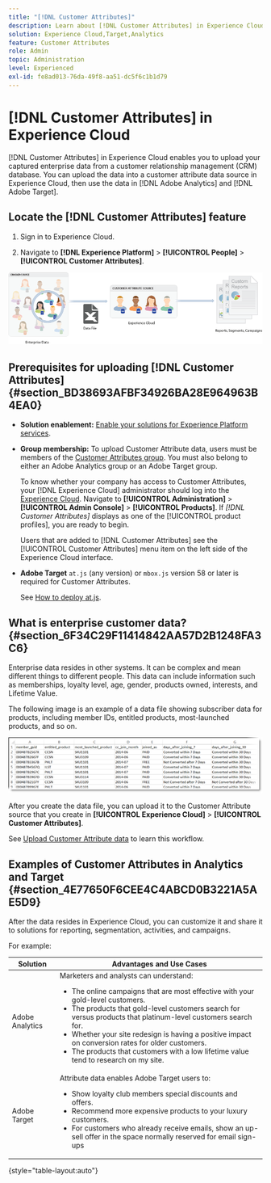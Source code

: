 ```yaml
---
title: "[!DNL Customer Attributes]"
description: Learn about [!DNL Customer Attributes] in Experience Cloud. Discover how to upload customer attribute data for use in Adobe Analytics and Adobe Target.
solution: Experience Cloud,Target,Analytics
feature: Customer Attributes
role: Admin
topic: Administration
level: Experienced
exl-id: fe8ad013-76da-49f8-aa51-dc5f6c1b1d79
---
```

# [!DNL Customer Attributes] in Experience Cloud

[!DNL Customer Attributes] in Experience Cloud enables you to upload your captured enterprise data from a customer relationship management (CRM) database. You can upload the data into a customer attribute data source in Experience Cloud, then use the data in [!DNL Adobe Analytics] and [!DNL Adobe Target]. 

## Locate the [!DNL Customer Attributes] feature

1. Sign in to Experience Cloud.

1. Navigate to **[!DNL Experience Platform]** > **[!UICONTROL People]** > **[!UICONTROL Customer Attributes]**.

![Customer Attributes overview](assets/custom_reports.png)

## Prerequisites for uploading [!DNL Customer Attributes] {#section_BD38693AFBF34926BA28E964963B4EA0}

* **Solution enablement:** [Enable your solutions for Experience Platform services](core-services.md#concept_07ED1D5C64234E77976E6D572E78FB9C).

* **Group membership:** To upload Customer Attribute data, users must be members of the [Customer Attributes group](admin-getting-started.md#task_3295A85536BF48899A1AB40D207E77E9). You must also belong to either an Adobe Analytics group or an Adobe Target group.

  To know whether your company has access to Customer Attributes, your [!DNL Experience Cloud] administrator should log into the [Experience Cloud](https://experience.adobe.com). Navigate to **[!UICONTROL Administration]** > **[!UICONTROL Admin Console]** > **[!UICONTROL Products]**. If *[!DNL Customer Attributes]* displays as one of the [!UICONTROL product profiles], you are ready to begin.

  Users that are added to [!DNL Customer Attributes] see the [!UICONTROL Customer Attributes] menu item on the left side of the Experience Cloud interface.

* **Adobe Target** `at.js` (any version) or `mbox.js` version 58 or later is required for Customer Attributes.

  See [How to deploy at.js](https://experienceleague.adobe.com/docs/target-dev/developer/client-side/overview.html?lang=en).

## What is enterprise customer data? {#section_6F34C29F11414842AA57D2B1248FA3C6}

Enterprise data resides in other systems. It can be complex and mean different things to different people. This data can include information such as memberships, loyalty level, age, gender, products owned, interests, and Lifetime Value.

The following image is an example of a data file showing subscriber data for products, including member IDs, entitled products, most-launched products, and so on.

![What is enterprise customer data?](assets/01_crs_usecase.png)

After you create the data file, you can upload it to the Customer Attribute source that you create in **[!UICONTROL Experience Cloud]** > **[!UICONTROL Customer Attributes]**.

See [Upload Customer Attribute data](t-crs-usecase.md#task_BCC327B2A0EF4A1BBB2934013AB92B78) to learn this workflow.

## Examples of Customer Attributes in Analytics and Target {#section_4E77650F6CEE4C4ABCD0B3221A5AE5D9}

After the data resides in Experience Cloud, you can customize it and share it to solutions for reporting, segmentation, activities, and campaigns.

For example:

| Solution | Advantages and Use Cases |
|--- |--- |
|Adobe Analytics|Marketers and analysts can understand:<ul><li>The online campaigns that are most effective with your gold-level customers.</li><li>The products that gold-level customers search for versus products that platinum-level customers search for.</li><li>Whether your site redesign is having a positive impact on conversion rates for older customers.</li><li>The products that customers with a low lifetime value tend to research on my site.</li></ul>|
|Adobe Target|Attribute data enables Adobe Target users to:<ul><li>Show loyalty club members special discounts and offers.</li><li>Recommend more expensive products to your luxury customers.</li><li>For customers who already receive emails, show an up-sell offer in the space normally reserved for email sign-ups</li></ul>|

{style="table-layout:auto"}
